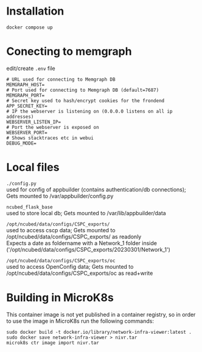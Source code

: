 # Installation
`docker compose up`

# Conecting to memgraph
edit/create `.env` file  

```
# URL used for connecting to Memgraph DB
MEMGRAPH_HOST=
# Port used for connecting to Memgraph DB (default=7687)
MEMGRAPH_PORT=
# Secret key used to hash/encrypt cookies for the frondend
APP_SECRET_KEY=
# IP the webserver is listening on (0.0.0.0 listens on all ip addresses)
WEBSERVER_LISTEN_IP=
# Port the webserver is exposed on
WEBSERVER_PORT=
# Shows stacktraces etc in webui
DEBUG_MODE=
```

# Local files
`./config.py`  
used for config of appbuilder (contains authentication/db connections); Gets mounted to /var/appbuilder/config.py  

`ncubed_flask_base`  
used to store local db; Gets mounted to /var/lib/appbuilder/data  

`/opt/ncubed/data/configs/CSPC_exports/`  
used to access cscp data; Gets mounted to /opt/ncubed/data/configs/CSPC_exports/ as readonly  
Expects a date as foldername with a Network_1 folder inside ('/opt/ncubed/data/configs/CSPC_exports/20230301/Network_1')

`/opt/ncubed/data/configs/CSPC_exports/oc`  
used to access OpenConfig data; Gets mounted to /opt/ncubed/data/configs/CSPC_exports/oc as read+write  

# Building in MicroK8s
This container image is not yet published in a container registry, so in order to use the image in MicroK8s run the following commands:
```
sudo docker build -t docker.io/library/network-infra-viewer:latest .
sudo docker save network-infra-viewer > nivr.tar
microk8s ctr image import nivr.tar
```
